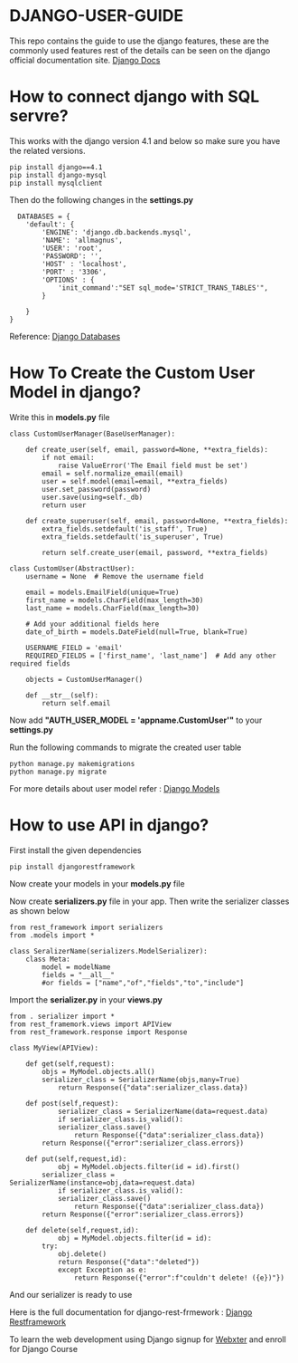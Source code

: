 # DJANGO-USER-GUIDE
This repo contains the guide to use the django features, these are the commonly used features rest of the details can be seen on the django official documentation site. <a href="https://docs.djangoproject.com/en/4.2/">Django Docs<a/>
# How to connect django with SQL servre?
This works with the django version 4.1 and below so make sure you have the related versions.

	pip install django==4.1
	pip install django-mysql
	pip install mysqlclient

Then do the following changes in the __settings.py__

	  DATABASES = {
		'default': {
			'ENGINE': 'django.db.backends.mysql',
			'NAME': 'allmagnus',
			'USER': 'root',
			'PASSWORD': '',
			'HOST' : 'localhost',
			'PORT' : '3306',
			'OPTIONS' : {
				'init_command':"SET sql_mode='STRICT_TRANS_TABLES'",
			}
	
		}
	}

Reference: <a href="https://docs.djangoproject.com/en/4.2/ref/databases/">Django Databases</a>


# How To Create the Custom User Model in django?

Write this in __models.py__ file

	class CustomUserManager(BaseUserManager):
	    
		def create_user(self, email, password=None, **extra_fields):
			if not email:
				raise ValueError('The Email field must be set')
			email = self.normalize_email(email)
			user = self.model(email=email, **extra_fields)
			user.set_password(password)
			user.save(using=self._db)
			return user
	
	    def create_superuser(self, email, password=None, **extra_fields):
	        extra_fields.setdefault('is_staff', True)
	        extra_fields.setdefault('is_superuser', True)
	
	        return self.create_user(email, password, **extra_fields)
	
	class CustomUser(AbstractUser):
	    username = None  # Remove the username field
	
	    email = models.EmailField(unique=True)
	    first_name = models.CharField(max_length=30)
	    last_name = models.CharField(max_length=30)
	
	    # Add your additional fields here
	    date_of_birth = models.DateField(null=True, blank=True)
	
	    USERNAME_FIELD = 'email'
	    REQUIRED_FIELDS = ['first_name', 'last_name']  # Add any other required fields
	
	    objects = CustomUserManager()
	
	    def __str__(self):
	        return self.email

Now add __"AUTH_USER_MODEL = 'appname.CustomUser'"__ to your __settings.py__

Run the following commands to migrate the created user table

	python manage.py makemigrations
	python manage.py migrate

For more details about user model refer : <a href="https://docs.djangoproject.com/en/4.2/topics/db/models/">Django Models</a>

 
# How to use API in django?
First install the given dependencies

	pip install djangorestframework

Now create your models in your __models.py__ file

Now create __serializers.py__ file in your app. Then write the serializer classes as shown below
	
 	from rest_framework import serializers
	from .models import *
	
	class SeralizerName(serializers.ModelSerializer):
		class Meta:
			model = modelName
			fields = "__all__" 
   			#or fields = ["name","of","fields","to","include"]


Import the __serializer.py__ in your __views.py__

	from . serializer import *
 	from rest_framemork.views import APIView
  	from rest_framework.response import Response

   	class MyView(APIView):
    
		def get(self,request):
			objs = MyModel.objects.all()
   			serializer_class = SerializerName(objs,many=True)
      			return Response({"data":serializer_class.data})
	 
		def post(self,request):
    			serializer_class = SerializerName(data=request.data)
       			if serializer_class.is_valid():
	  			serializer_class.save()
      				return Response({"data":serializer_class.data})
	  		return Response({"error":serializer_class.errors})

		def put(self,request,id):
       			obj = MyModel.objects.filter(id = id).first()
	  		serializer_class = SerializerName(instance=obj,data=request.data)
     			if serializer_class.is_valid():
				serializer_class.save()
    				return Response({"data":serializer_class.data})
			return Response({"error":serializer_class.errors})
   
		def delete(self,request,id):
     			obj = MyModel.objects.filter(id = id):
			try:
   				obj.delete()
				return Response({"data":"deleted"})
    			except Exception as e:
       				return Response({"error":f"couldn't delete! ({e})"})
      
And our serializer is ready to use

Here is the full documentation for django-rest-frmework : <a href="https://www.django-rest-framework.org/">Django Restframework</a>


To learn the web development using Django signup for <a href="https://www.webxter.in">Webxter</a> and enroll for Django Course

